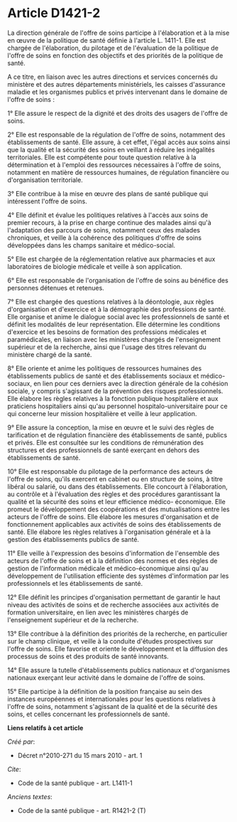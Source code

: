 # Article D1421-2

La direction générale de l'offre de soins participe à l'élaboration et à la mise en œuvre de la politique de santé définie à
l'article L. 1411-1. Elle est chargée de l'élaboration, du pilotage et de l'évaluation de la politique de l'offre de soins en
fonction des objectifs et des priorités de la politique de santé.

A ce titre, en liaison avec les autres directions et services concernés du ministère et des autres départements ministériels,
les caisses d'assurance maladie et les organismes publics et privés intervenant dans le domaine de l'offre de soins : 

1° Elle assure le respect de la dignité et des droits des usagers de l'offre de soins. 

2° Elle est responsable de la régulation de l'offre de soins, notamment des établissements de santé. Elle assure, à cet
effet, l'égal accès aux soins ainsi que la qualité et la sécurité des soins en veillant à réduire les inégalités
territoriales. Elle est compétente pour toute question relative à la détermination et à l'emploi des ressources nécessaires à
l'offre de soins, notamment en matière de ressources humaines, de régulation financière ou d'organisation territoriale. 

3° Elle contribue à la mise en œuvre des plans de santé publique qui intéressent l'offre de soins. 

4° Elle définit et évalue les politiques relatives à l'accès aux soins de premier recours, à la prise en charge continue des
malades ainsi qu'à l'adaptation des parcours de soins, notamment ceux des malades chroniques, et veille à la cohérence des
politiques d'offre de soins développées dans les champs sanitaire et médico-social. 

5° Elle est chargée de la réglementation relative aux pharmacies et aux laboratoires de biologie médicale et veille à son
application. 

6° Elle est responsable de l'organisation de l'offre de soins au bénéfice des personnes détenues et retenues. 

7° Elle est chargée des questions relatives à la déontologie, aux règles d'organisation et d'exercice et à la démographie des
professions de santé. Elle organise et anime le dialogue social avec les professionnels de santé et définit les modalités de
leur représentation. Elle détermine les conditions d'exercice et les besoins de formation des professions médicales et
paramédicales, en liaison avec les ministères chargés de l'enseignement supérieur et de la recherche, ainsi que l'usage des
titres relevant du ministère chargé de la santé. 

8° Elle oriente et anime les politiques de ressources humaines des établissements publics de santé et des établissements
sociaux et médico-sociaux, en lien pour ces derniers avec la direction générale de la cohésion sociale, y compris s'agissant
de la prévention des risques professionnels. Elle élabore les règles relatives à la fonction publique hospitalière et aux
praticiens hospitaliers ainsi qu'au personnel hospitalo-universitaire pour ce qui concerne leur mission hospitalière et
veille à leur application. 

9° Elle assure la conception, la mise en œuvre et le suivi des règles de tarification et de régulation financière des
établissements de santé, publics et privés. Elle est consultée sur les conditions de rémunération des structures et des
professionnels de santé exerçant en dehors des établissements de santé. 

10° Elle est responsable du pilotage de la performance des acteurs de l'offre de soins, qu'ils exercent en cabinet ou en
structure de soins, à titre libéral ou salarié, ou dans des établissements. Elle concourt à l'élaboration, au contrôle et à
l'évaluation des règles et des procédures garantissant la qualité et la sécurité des soins et leur efficience médico-
économique. Elle promeut le développement des coopérations et des mutualisations entre les acteurs de l'offre de soins. Elle
élabore les mesures d'organisation et de fonctionnement applicables aux activités de soins des établissements de santé. Elle
élabore les règles relatives à l'organisation générale et à la gestion des établissements publics de santé. 

11° Elle veille à l'expression des besoins d'information de l'ensemble des acteurs de l'offre de soins et à la définition des
normes et des règles de gestion de l'information médicale et médico-économique ainsi qu'au développement de l'utilisation
efficiente des systèmes d'information par les professionnels et les établissements de santé. 

12° Elle définit les principes d'organisation permettant de garantir le haut niveau des activités de soins et de recherche
associées aux activités de formation universitaire, en lien avec les ministères chargés de l'enseignement supérieur et de la
recherche. 

13° Elle contribue à la définition des priorités de la recherche, en particulier sur le champ clinique, et veille à la
conduite d'études prospectives sur l'offre de soins. Elle favorise et oriente le développement et la diffusion des processus
de soins et des produits de santé innovants. 

14° Elle assure la tutelle d'établissements publics nationaux et d'organismes nationaux exerçant leur activité dans le
domaine de l'offre de soins. 

15° Elle participe à la définition de la position française au sein des instances européennes et internationales pour les
questions relatives à l'offre de soins, notamment s'agissant de la qualité et de la sécurité des soins, et celles concernant
les professionnels de santé.

**Liens relatifs à cet article**

_Créé par_:

  - Décret n°2010-271 du 15 mars 2010 - art. 1

_Cite_:

  - Code de la santé publique - art. L1411-1

_Anciens textes_:

  - Code de la santé publique - art. R1421-2 (T)
